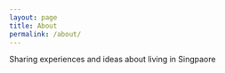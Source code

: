 ```yaml
---
layout: page
title: About
permalink: /about/
---
```


Sharing experiences and ideas about living in Singpaore